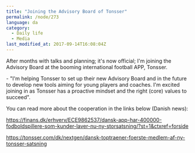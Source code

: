 ```yaml
---
title: "Joining the Advisory Board of Tonsser"
permalink: /node/273
language: da
category:
  - Daily life
  - Media
last_modified_at: 2017-09-14T16:08:04Z
---
```


After months with talks and planning; it's now official; I'm joining the Advisory Board at the booming international football APP, Tonsser.

\- "I'm helping Tonsser to set up their new Advisory Board and in the future to develop new tools aiming for young players and coaches. I'm excited joining in as Tonsser has a proactive mindset and the right (core) values to succeed".

You can read more about the cooperation in the links below (Danish news):

<https://finans.dk/erhverv/ECE9862537/dansk-app-har-400000-fodboldspillere-som-kunder-laver-nu-ny-storsatsning/?st=1&ctxref=forside>

<https://tonsser.com/dk/nextgen/dansk-toptraener-foerste-medlem-af-ny-tonsser-satsning​>
